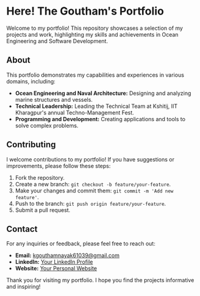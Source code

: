 # Here! The Goutham's Portfolio

Welcome to my portfolio! This repository showcases a selection of my projects and work, highlighting my skills and achievements in Ocean Engineering and Software Development.


## About

This portfolio demonstrates my capabilities and experiences in various domains, including:

- **Ocean Engineering and Naval Architecture:** Designing and analyzing marine structures and vessels.
- **Technical Leadership:** Leading the Technical Team at Kshitij, IIT Kharagpur's annual Techno-Management Fest.
- **Programming and Development:** Creating applications and tools to solve complex problems.

## Contributing

I welcome contributions to my portfolio! If you have suggestions or improvements, please follow these steps:

1. Fork the repository.
2. Create a new branch: `git checkout -b feature/your-feature`.
3. Make your changes and commit them: `git commit -m 'Add new feature'`.
4. Push to the branch: `git push origin feature/your-feature`.
5. Submit a pull request.


## Contact

For any inquiries or feedback, please feel free to reach out:

- **Email:** kgouthamnayak61039@gmail.com
- **LinkedIn:** [Your LinkedIn Profile](https://www.linkedin.com/in/goutham-nayak-k/)
- **Website:** [Your Personal Website](https://gouthamweb.vercel.app/)

Thank you for visiting my portfolio. I hope you find the projects informative and inspiring!
